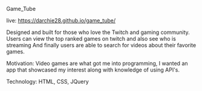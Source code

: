 Game_Tube

live: https://darchie28.github.io/game_tube/

Designed and built for those who love the Twitch  and gaming community. 
Users can view the top ranked games on twitch and also see who is streaming
And finally users are able to search for videos about their favorite games.

Motivation: Video games are what got me into programming, I wanted an app that showcased my interest along with knowledge of using API's.

Technology: HTML, CSS, JQuery
